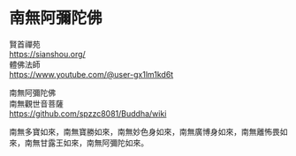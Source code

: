 # 南無阿彌陀佛
賢首禪苑  
https://sianshou.org/  
體佛法師  
https://www.youtube.com/@user-gx1lm1kd6t  

南無阿彌陀佛  
南無觀世音菩薩  
https://github.com/spzzc8081/Buddha/wiki  

南無多寶如來，南無寶勝如來，南無妙色身如來，南無廣博身如來，南無離怖畏如來，南無甘露王如來，南無阿彌陀如來。
